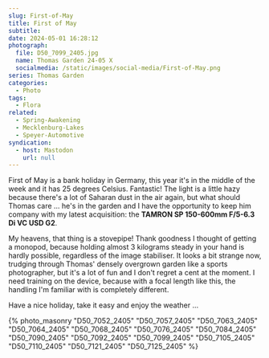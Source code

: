 ```yaml
---
slug: First-of-May
title: First of May
subtitle:
date: 2024-05-01 16:28:12
photograph:
  file: D50_7099_2405.jpg
  name: Thomas Garden 24-05 X
  socialmedia: /static/images/social-media/First-of-May.png
series: Thomas Garden
categories:
  - Photo
tags:
  - Flora
related:
  - Spring-Awakening
  - Mecklenburg-Lakes
  - Speyer-Automotive
syndication:
  - host: Mastodon
    url: null
---
```


First of May is a bank holiday in Germany, this year it's in the middle of the week and it has 25 degrees Celsius. Fantastic! The light is a little hazy because there's a lot of Saharan dust in the air again, but what should Thomas care ... he's in the garden and I have the opportunity to keep him company with my latest acquisition: the **TAMRON SP 150-600mm F/5-6.3 Di VC USD G2**.

My heavens, that thing is a stovepipe! Thank goodness I thought of getting a monopod, because holding almost 3 kilograms steady in your hand is hardly possible, regardless of the image stabiliser. It looks a bit strange now, trudging through Thomas' densely overgrown garden like a sports photographer, but it's a lot of fun and I don't regret a cent at the moment. I need training on the device, because with a focal length like this, the handling I'm familiar with is completely different.

Have a nice holiday, take it easy and enjoy the weather ...

<!-- more -->

{% photo_masonry
  "D50_7052_2405"
  "D50_7057_2405"
  "D50_7063_2405"
  "D50_7064_2405"
  "D50_7068_2405"
  "D50_7076_2405"
  "D50_7084_2405"
  "D50_7090_2405"
  "D50_7092_2405"
  "D50_7099_2405"
  "D50_7105_2405"
  "D50_7110_2405"
  "D50_7121_2405"
  "D50_7125_2405"
%}
